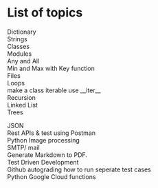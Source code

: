 # List of topics

Dictionary  
Strings  
Classes  
Modules  
Any and All  
Min and Max with Key function  
Files  
Loops  
make a class iterable use \_\_iter\_\_  
Recursion  
Linked List  
Trees

JSON  
Rest APIs & test using Postman  
Python Image processing  
SMTP/ mail  
Generate Markdown to PDF.  
Test Driven Development  
Github autograding how to run seperate test cases  
Python Google Cloud functions
